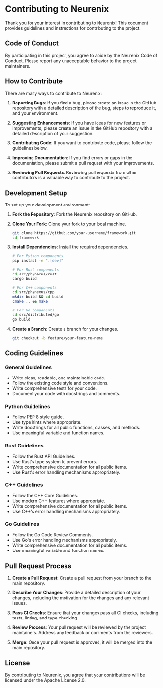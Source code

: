 # Contributing to Neurenix

Thank you for your interest in contributing to Neurenix! This document provides guidelines and instructions for contributing to the project.

## Code of Conduct

By participating in this project, you agree to abide by the Neurenix Code of Conduct. Please report any unacceptable behavior to the project maintainers.

## How to Contribute

There are many ways to contribute to Neurenix:

1. **Reporting Bugs**: If you find a bug, please create an issue in the GitHub repository with a detailed description of the bug, steps to reproduce it, and your environment.

2. **Suggesting Enhancements**: If you have ideas for new features or improvements, please create an issue in the GitHub repository with a detailed description of your suggestion.

3. **Contributing Code**: If you want to contribute code, please follow the guidelines below.

4. **Improving Documentation**: If you find errors or gaps in the documentation, please submit a pull request with your improvements.

5. **Reviewing Pull Requests**: Reviewing pull requests from other contributors is a valuable way to contribute to the project.

## Development Setup

To set up your development environment:

1. **Fork the Repository**: Fork the Neurenix repository on GitHub.

2. **Clone Your Fork**: Clone your fork to your local machine.

   ```bash
   git clone https://github.com/your-username/framework.git
   cd framework
   ```

3. **Install Dependencies**: Install the required dependencies.

   ```bash
   # For Python components
   pip install -e ".[dev]"
   
   # For Rust components
   cd src/phynexus/rust
   cargo build
   
   # For C++ components
   cd src/phynexus/cpp
   mkdir build && cd build
   cmake .. && make
   
   # For Go components
   cd src/distributed/go
   go build
   ```

4. **Create a Branch**: Create a branch for your changes.

   ```bash
   git checkout -b feature/your-feature-name
   ```

## Coding Guidelines

### General Guidelines

- Write clean, readable, and maintainable code.
- Follow the existing code style and conventions.
- Write comprehensive tests for your code.
- Document your code with docstrings and comments.

### Python Guidelines

- Follow PEP 8 style guide.
- Use type hints where appropriate.
- Write docstrings for all public functions, classes, and methods.
- Use meaningful variable and function names.

### Rust Guidelines

- Follow the Rust API Guidelines.
- Use Rust's type system to prevent errors.
- Write comprehensive documentation for all public items.
- Use Rust's error handling mechanisms appropriately.

### C++ Guidelines

- Follow the C++ Core Guidelines.
- Use modern C++ features where appropriate.
- Write comprehensive documentation for all public items.
- Use C++'s error handling mechanisms appropriately.

### Go Guidelines

- Follow the Go Code Review Comments.
- Use Go's error handling mechanisms appropriately.
- Write comprehensive documentation for all public items.
- Use meaningful variable and function names.

## Pull Request Process

1. **Create a Pull Request**: Create a pull request from your branch to the main repository.

2. **Describe Your Changes**: Provide a detailed description of your changes, including the motivation for the changes and any relevant issues.

3. **Pass CI Checks**: Ensure that your changes pass all CI checks, including tests, linting, and type checking.

4. **Review Process**: Your pull request will be reviewed by the project maintainers. Address any feedback or comments from the reviewers.

5. **Merge**: Once your pull request is approved, it will be merged into the main repository.

## License

By contributing to Neurenix, you agree that your contributions will be licensed under the Apache License 2.0.
